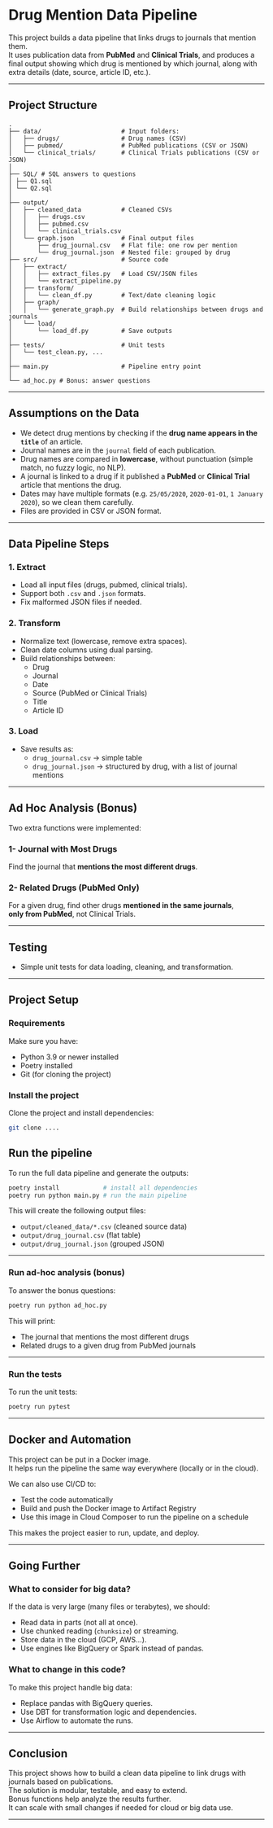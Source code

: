 
# Drug Mention Data Pipeline

This project builds a data pipeline that links drugs to journals that mention them.  
It uses publication data from **PubMed** and **Clinical Trials**, and produces a final output showing which drug is mentioned by which journal, along with extra details (date, source, article ID, etc.).

---

## Project Structure

```
.
├── data/                      # Input folders:
│   ├── drugs/                 # Drug names (CSV)
│   ├── pubmed/                # PubMed publications (CSV or JSON)
│   └── clinical_trials/       # Clinical Trials publications (CSV or JSON)
│
├── SQL/ # SQL answers to questions
│ ├── Q1.sql
│ └── Q2.sql
│
├── output/                    
│   ├── cleaned_data           # Cleaned CSVs  
│   │   ├── drugs.csv   
│   │   ├── pubmed.csv   
│   │   └── clinical_trials.csv
│   └── graph.json             # Final output files
│       ├── drug_journal.csv   # Flat file: one row per mention
│       └── drug_journal.json  # Nested file: grouped by drug
├── src/                       # Source code
│   ├── extract/
│   │   ├── extract_files.py   # Load CSV/JSON files
│   │   └── extract_pipeline.py
│   ├── transform/
│   │   └── clean_df.py        # Text/date cleaning logic
│   ├── graph/
│   │   └── generate_graph.py  # Build relationships between drugs and journals
│   └── load/
│       └── load_df.py         # Save outputs
│
├── tests/                     # Unit tests
│   └── test_clean.py, ...
│
├── main.py                    # Pipeline entry point
│
└── ad_hoc.py # Bonus: answer questions
```

---

## Assumptions on the Data

- We detect drug mentions by checking if the **drug name appears in the `title`** of an article.
- Journal names are in the `journal` field of each publication.
- Drug names are compared in **lowercase**, without punctuation (simple match, no fuzzy logic, no NLP).
- A journal is linked to a drug if it published a **PubMed** or **Clinical Trial** article that mentions the drug.
- Dates may have multiple formats (e.g. `25/05/2020`, `2020-01-01`, `1 January 2020`), so we clean them carefully.
- Files are provided in CSV or JSON format.

---

## Data Pipeline Steps

### 1. Extract
- Load all input files (drugs, pubmed, clinical trials).
- Support both `.csv` and `.json` formats.
- Fix malformed JSON files if needed.

### 2. Transform
- Normalize text (lowercase, remove extra spaces).
- Clean date columns using dual parsing.
- Build relationships between:
  - Drug
  - Journal
  - Date
  - Source (PubMed or Clinical Trials)
  - Title
  - Article ID

### 3. Load
- Save results as:
  - `drug_journal.csv` → simple table
  - `drug_journal.json` → structured by drug, with a list of journal mentions

---

## Ad Hoc Analysis (Bonus)

Two extra functions were implemented:

### 1- Journal with Most Drugs
Find the journal that **mentions the most different drugs**.

### 2- Related Drugs (PubMed Only)
For a given drug, find other drugs **mentioned in the same journals**,  
**only from PubMed**, not Clinical Trials.

---

## Testing

- Simple unit tests for data loading, cleaning, and transformation.

---
## Project Setup

### Requirements

Make sure you have:

- Python 3.9 or newer installed
- Poetry installed
- Git (for cloning the project)

### Install the project

Clone the project and install dependencies:

```bash
git clone ....
```

## Run the pipeline

To run the full data pipeline and generate the outputs:

```bash
poetry install            # install all dependencies
poetry run python main.py # run the main pipeline
```

This will create the following output files:

- `output/cleaned_data/*.csv` (cleaned source data)
- `output/drug_journal.csv` (flat table)
- `output/drug_journal.json` (grouped JSON)

---

### Run ad-hoc analysis (bonus)

To answer the bonus questions:

```bash
poetry run python ad_hoc.py
```

This will print:
- The journal that mentions the most different drugs
- Related drugs to a given drug from PubMed journals

---

### Run the tests

To run the unit tests:

```bash
poetry run pytest
```

---

## Docker and Automation

This project can be put in a Docker image.  
It helps run the pipeline the same way everywhere (locally or in the cloud).

We can also use CI/CD to:

- Test the code automatically
- Build and push the Docker image to Artifact Registry
- Use this image in Cloud Composer to run the pipeline on a schedule

This makes the project easier to run, update, and deploy.

---


## Going Further

###  What to consider for big data?

If the data is very large (many files or terabytes), we should:

- Read data in parts (not all at once).
- Use chunked reading (`chunksize`) or streaming.
- Store data in the cloud (GCP, AWS...).
- Use engines like BigQuery or Spark instead of pandas.

###  What to change in this code?

To make this project handle big data:

- Replace pandas with BigQuery queries.
- Use DBT for transformation logic and dependencies.
- Use Airflow to automate the runs.

---

## Conclusion

This project shows how to build a clean data pipeline to link drugs with journals based on publications.  
The solution is modular, testable, and easy to extend.  
Bonus functions help analyze the results further.  
It can scale with small changes if needed for cloud or big data use.

---
